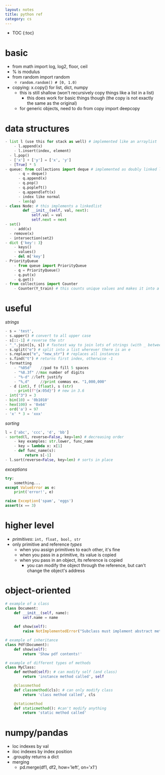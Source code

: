 ```yaml
---
layout: notes
title: python ref
category: cs
---
```


* TOC
{:toc}

# basic

- from math import log, log2, floor, ceil
- % is modulus
- from random import random
  - `random.random() # [0, 1.0)`
- copying: x.copy() for list, dict, numpy
  - this is still shallow (won't recursively copy things like a list in a list)
    - this does work for basic things though (the copy is not exactly the same as the original) 
  - for generic objects, need to do from copy import deepcopy

# data structures

```Python
- list l (use this for stack as well) # implemented like an arraylist
	- l.append(x)
    - l.insert(index, element)
  - l.pop()
  - ['x'] + ['y'] = ['x', 'y']
  - [True] * 5
- queue: from collections import deque # implemented as doubly linked list
      - q = deque()
      - q.append(x)
      - q.pop()
      - q.popleft()
      - q.appendleft(x)
      - index like normal
      - len(q)
- class Node: # this implements a linkedlist
		def __init__(self, val, next):
			self.val = val
			self.next = next
- set()
	- add(x)
  - remove(x)
  - intersection(set2)
- dict {'key': 3}
	- keys()
	- values()
    - del m['key']
- PriorityQueue
	- from queue import PriorityQueue
	- q = PriorityQueue()
    - q.put(x)
    - q.get()
- from collections import Counter
	- Counter(Y_train) # this counts unique values and makes it into a dict of counts
```
# useful

*strings*

```python
- s = 'test', 
- s.upper() # convert to all upper case
- s[::-1] # reverse the str
- "_".join([s, s]) # fastest way to join lots of strings (with _ between them)
- s.split("e") # split into a list wherever there is an e
- s.replace("e", "new_str") # replaces all instances
- s.find("t") # returns first index, otherwise -1
- formatting
	- "%05d"	//pad to fill 5 spaces
	- "%8.3f" //max number of digits
	- "%-d"	//left justify
	- "%,d" 	//print commas ex. "1,000,000"
  - d (int), f (float), s (str)
	- print(f"{x:05d}") # new in 3.6
- int("3") = 3
- bin(10) = '0b1010'
- hex(100) = '0x64'
- ord('a') = 97
- 'x' * 3 = 'xxx'
```

*sorting*

```python
l = ['abc', 'ccc', 'd', 'bb']
- sorted(l, reverse=False, key=len) # decreasing order
	- key examples: str.lower, func_name
    - key = lambda x: x[1]
    - def func_name(s):
     	 return s[-1]
- l.sort(reverse=False, key=len) # sorts in place
```

*exceptions*
```python
try:
    something...
except ValueError as e:
    print('error!', e)

raise Exception('spam', 'eggs')
assert(x == 3)
```

# higher level

- *primitives*: `int, float, bool, str`
- only primitive and reference *types*
  - when you assign primitives to each other, it's fine
  - when you pass in a primitive, its value is copied
  - when you pass in an object, its reference is copied
    - you can modify the object through the reference, but can't change the object's address

# object-oriented

```python
# example of a class
class Document:
    def __init__(self, name):    
        self.name = name
 
    def show(self):             
        raise NotImplementedError("Subclass must implement abstract method")

# example of inheritance
class Pdf(Document):
    def show(self):
        return 'Show pdf contents!'

# example of different types of methods
class MyClass:
    def method(self): # can modify self (and class)
        return 'instance method called', self

    @classmethod
    def classmethod(cls): # can only modify class
        return 'class method called', cls

    @staticmethod
    def staticmethod(): #can't modify anything
        return 'static method called'
```

# numpy/pandas

- loc indexes by val
- iloc indexes by index position
- .groupby returns a dict
- merging
  - pd.merge(df1, df2, how='left', on='x1')